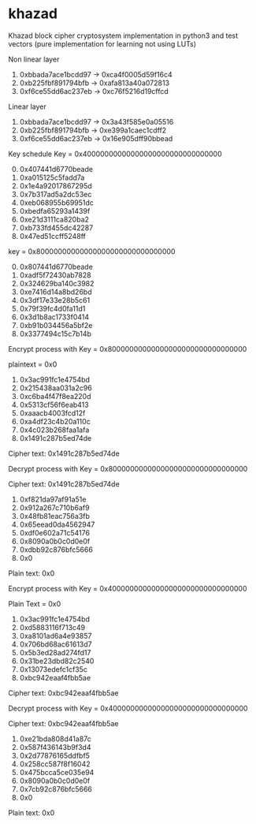 # khazad
Khazad block cipher cryptosystem implementation in python3 and test vectors (pure implementation for learning not using LUTs)

Non linear layer
1. 0xbbada7ace1bcdd97 -> 0xca4f0005d59f16c4
2. 0xb225fbf891794bfb -> 0xafa813a40a072813
3. 0xf6ce55dd6ac237eb -> 0xc76f5216d19cffcd

Linear layer
1. 0xbbada7ace1bcdd97 -> 0x3a43f585e0a05516
2. 0xb225fbf891794bfb -> 0xe399a1caec1cdff2
3. 0xf6ce55dd6ac237eb -> 0x16e905dff90bbead

Key schedule
Key = 0x40000000000000000000000000000000

0. 0x407441d6770beade
1. 0xa015125c5fadd7a
2. 0x1e4a92017867295d
3. 0x7b317ad5a2dc53ec
4. 0xeb068955b69951dc
5. 0xbedfa65293a1439f
6. 0xe21d3111ca820ba2
7. 0xb733fd455dc42287
8. 0x47ed51ccff5248ff

key = 0x80000000000000000000000000000000

0. 0x807441d6770beade
1. 0xadf5f72430ab7828
2. 0x324629ba140c3982
3. 0xe7416d14a8bd26bd
4. 0x3df17e33e28b5c61
5. 0x79f39fc4d0fa11d1
6. 0x3d1b8ac1733f0414
7. 0xb91b034456a5bf2e
8. 0x3377494c15c7b14b

Encrypt process with
Key = 0x80000000000000000000000000000000

plaintext = 0x0

1. 0x3ac991fc1e4754bd
2. 0x215438aa031a2c96
3. 0xc6ba4f47f8ea220d
4. 0x5313cf56f6eab413
5. 0xaaacb4003fcd12f
6. 0xa4df23c4b20a110c
7. 0x4c023b268faa1afa
8. 0x1491c287b5ed74de

Cipher text: 0x1491c287b5ed74de

Decrypt process with
Key = 0x80000000000000000000000000000000

Cipher text: 0x1491c287b5ed74de

1. 0xf821da97af91a51e
2. 0x912a267c710b6af9
3. 0x48fb81eac756a3fb
4. 0x65eead0da4562947
5. 0xdf0e602a71c54176
6. 0x8090a0b0c0d0e0f
7. 0xdbb92c876bfc5666
8. 0x0

Plain text: 0x0


Encrypt process with
Key = 0x40000000000000000000000000000000

Plain Text = 0x0

1. 0x3ac991fc1e4754bd
2. 0xd5883116f713c49
3. 0xa8101ad6a4e93857
4. 0x706bd68ac61613d7
5. 0x5b3ed28ad274fd17
6. 0x31be23dbd82c2540
7. 0x13073edefc1cf35c
8. 0xbc942eaaf4fbb5ae

Cipher text: 0xbc942eaaf4fbb5ae

Decrypt process with
Key = 0x40000000000000000000000000000000

Cipher text: 0xbc942eaaf4fbb5ae

1. 0xe21bda808d41a87c
2. 0x587f436143b9f3d4
3. 0x2d77876165ddfbf5
4. 0x258cc587f8f16042
5. 0x475bcca5ce035e94
6. 0x8090a0b0c0d0e0f
7. 0x7cb92c876bfc5666
8. 0x0

Plain text: 0x0
